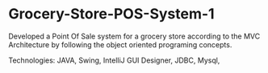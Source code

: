 # Grocery-Store-POS-System-1
Developed a Point Of Sale system for a grocery store according to the MVC Architecture by following the object oriented programing concepts.   

Technologies:  JAVA, Swing, IntelliJ GUI Designer, JDBC, Mysql,
